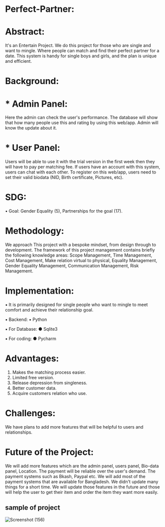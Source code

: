 # Perfect-Partner:
# Abstract:
It's an Entertain Project. We do this project for those who are single and want to mingle. Where people can match and find their perfect partner for a date. This system is handy for single boys and girls, and the plan is unique and efficient.
# Background:
# * Admin Panel: 
Here the admin can check the user's performance. The database will show that how many people use this and rating by using this web/app. Admin will know the update about it.
# * User Panel: 
Users will be able to use it with the trial version in the first week then they will have to pay per matching fee. If users have an account with this system, users can chat with each other. To register on this web/app, users need to set their valid biodata (NID, Birth certificate, Pictures, etc).
# SDG:
 •	Goal: Gender Equality (5), Partnerships for the goal (17).
 
# Methodology:
We approach This project with a bespoke mindset, from design through to development. The framework of this project management contains briefly the following knowledge areas: Scope Management, Time Management, Cost Management, Make relation virtual to physical, Equality Management, Gender Equality Management, Communication Management, Risk Management.
# Implementation:
 ▪	It is primarily designed for single people who want to mingle to meet comfort and achieve their relationship goal.
 
 ▪	Backend:
  ▪	Python
  
 ▪	For Database:
  ●	Sqlite3
  
 ▪	For coding:
   ● Pycharm
   
# Advantages:
 1.	Makes the matching process easier.
 2.	Limited free version.
 3.	Release depression from singleness.
 4.	Better customer data.
 5.	Acquire customers relation who use.
 
# Challenges:
We have plans to add more features that will be helpful to users and relationships.

# Future of the Project:
We will add more features which are the admin panel, users panel, Bio-data panel, Location. The payment will be reliable over the user's demand. The payment systems such as Bkash, Paypal etc. We will add most of the payment systems that are available for Bangladesh. We didn't update many things for a short time. We will update those features in the future and those will help the user to get their item and order the item they want more easily.

## sample of project
![Screenshot (156)](https://user-images.githubusercontent.com/66082987/146216805-5d22a2dc-ea57-4c80-81fc-ef0cd5504946.png)

